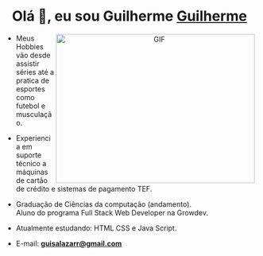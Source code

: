 
<h1 align="center">Olá 👋, eu sou Guilherme <a href="https://github.com/Guisalazarr" target="blank">
Guilherme</a></h1>

<a target="_blank" align="center">
  <img align="right" top="500" height="300" width="400" alt="GIF" src="https://media.giphy.com/media/SWoSkN6DxTszqIKEqv/giphy.gif">
</a>

- Meus Hobbies vão desde assistir séries até a pratica de esportes como futebol e musculação.

- Experiencia em suporte técnico a máquinas de cartão de crédito e sistemas de pagamento TEF.

- Graduação de Ciências da computação (andamento). <br/>
 Aluno do programa Full Stack Web Developer na Growdev.

- Atualmente estudando: HTML CSS e Java Script.

- E-mail: **guisalazarr@gmail.com**
